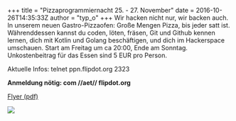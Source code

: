 +++
title = "Pizzaprogrammiernacht 25. - 27. November"
date = 2016-10-26T14:35:33Z
author = "typ_o"
+++
Wir hacken nicht nur, wir backen auch. In unserem neuen
Gastro-Pizzaofen: Große Mengen Pizza, bis jeder satt ist. Währenddessen
kannst du coden, löten, fräsen, Git und Github kennen lernen, dich mit
Kotlin und Golang beschäftigen, und dich im Hackerspace umschauen. Start
am Freitag um ca 20:00, Ende am Sonntag.  
Unkostenbeitrag für das Essen sind 5 EUR pro Person.  
  
Aktuelle Infos: telnet ppn.flipdot.org 2323  
  
**Anmeldung nötig: com //aet// flipdot.org**  
  
[Flyer
(pdf)](https://flipdot.org/blog/uploads/PPN-2016-11-25.pdf "PPN-2016-11-25.pdf")  
  
[![](https://flipdot.org/blog/uploads/ppn-flyer-vorn.serendipityThumb.jpg)](https://flipdot.org/blog/uploads/ppn-flyer-vorn.jpg)
